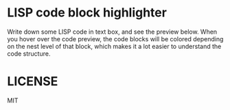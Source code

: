 # LISP code block highlighter

Write down some LISP code in text box, and see the preview below. When you hover over the code preview, the code blocks will be colored depending on the nest level of that block, which makes it a lot easier to understand the code structure.

# LICENSE

MIT

